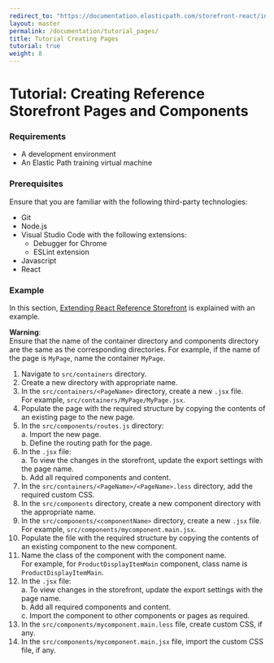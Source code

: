 ```yaml
---
redirect_to: "https://documentation.elasticpath.com/storefront-react/index.html"
layout: master
permalink: /documentation/tutorial_pages/
title: Tutorial Creating Pages
tutorial: true
weight: 8
---
```

# Tutorial: Creating Reference Storefront Pages and Components

### Requirements

* A development environment
* An Elastic Path training virtual machine

### Prerequisites

Ensure that you are familiar with the following third-party technologies:
* Git
* Node.js
* Visual Studio Code with the following extensions:
  * Debugger for Chrome
  * ESLint extension
* Javascript
* React

### Example

In this section, [Extending React Reference Storefront](https://elasticpath.github.io/react-pwa-reference-storefront/documentation/extending/) is explained with an example.

**Warning**:<br/>
  Ensure that the name of the container directory and components directory are the same as the corresponding directories. For example, if the name of the page is `MyPage`, name the container `MyPage`.<br>

1. Navigate to `src/containers` directory.<br>
2. Create a new directory with appropriate name.<br>
3. In the `src/containers/<PageName>` directory, create a new `.jsx` file. <br>
    For example, `src/containers/MyPage/MyPage.jsx`.<br>
4. Populate the page with the required structure by copying the contents of an existing page to the new page.<br>
5. In the `src/components/routes.js` directory:<br>
   a. Import the new page.<br>
   b. Define the routing path for the page.<br>
6. In the `.jsx` file:<br>
   a. To view the changes in the storefront, update the export settings with the page name.<br>
   b. Add all required components and content.<br>
7. In the `src/containers/<PageName>/<PageName>.less` directory, add the required custom CSS. <br>
8. In the `src/components` directory, create a new component directory with the appropriate name.<br>
9. In the `src/components/<componentName>` directory, create a new `.jsx` file. <br> For example, `src/components/mycomponent.main.jsx`.<br>
10. Populate the file with the required structure by copying the contents of an existing component to the new component.<br>
11. Name the class of the component with the component name.<br>For example, for `ProductDisplayItemMain` component, class name is `ProductDisplayItemMain`.<br>
13. In the `.jsx` file:<br>
    a. To view changes in the storefront, update the export settings with the page name.<br>
    b. Add all required components and content.<br>
    c. Import the component to other components or pages as required.<br>
14. In the `src/components/mycomponent.main.less` file, create custom CSS, if any.<br>
15. In the `src/components/mycomponent.main.jsx` file, import the custom CSS file, if any.
